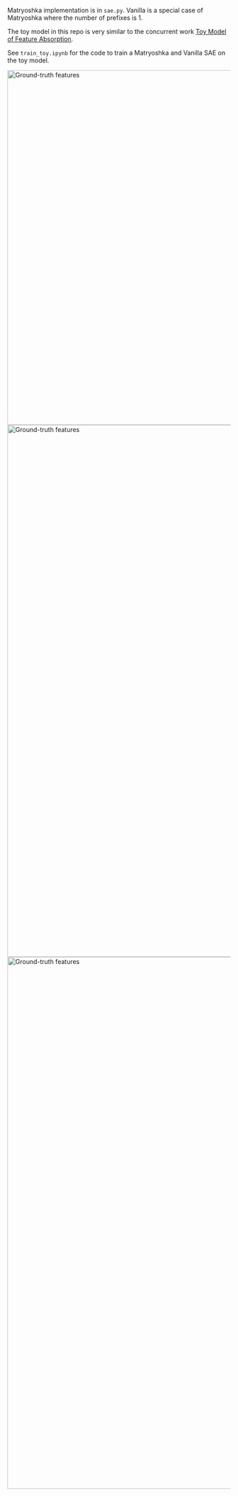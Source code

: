 Matryoshka implementation is in `sae.py`.
Vanilla is a special case of Matryoshka where the number of prefixes is 1.

The toy model in this repo is very similar to the concurrent work [Toy Model of Feature Absorption](https://www.lesswrong.com/posts/kcg58WhRxFA9hv9vN/toy-models-of-feature-absorption-in-saes).

See `train_toy.ipynb` for the code to train a Matryoshka and Vanilla SAE on the toy model.


<img src="https://github.com/noanabeshima/matryoshka-saes/blob/main/figures/ground_truth.png" width="800" alt="Ground-truth features">

<img src="https://github.com/noanabeshima/matryoshka-saes/blob/main/figures/vanilla.png" width="1200" alt="Ground-truth features">
<img src="https://github.com/noanabeshima/matryoshka-saes/blob/main/figures/matryoshka.png" width="1200" alt="Ground-truth features">


